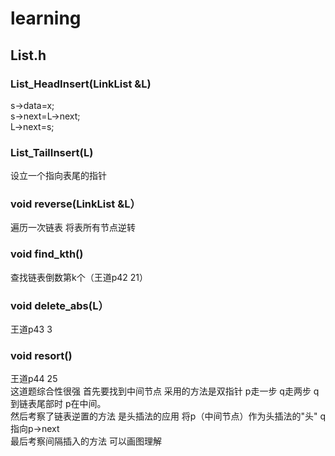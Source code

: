 # learning

## List.h

### List_HeadInsert(LinkList &L)
s->data=x;  
s->next=L->next;  
L->next=s;  

### List_TailInsert(L)
设立一个指向表尾的指针

### void reverse(LinkList &L）
遍历一次链表 将表所有节点逆转

### void find_kth()
查找链表倒数第k个（王道p42 21）

### void delete_abs(L）
王道p43 3

### void resort()
王道p44 25  
这道题综合性很强 首先要找到中间节点 采用的方法是双指针 p走一步 q走两步 q到链表尾部时 p在中间。  
然后考察了链表逆置的方法 是头插法的应用 将p（中间节点）作为头插法的"头" q指向p->next  
最后考察间隔插入的方法 可以画图理解

